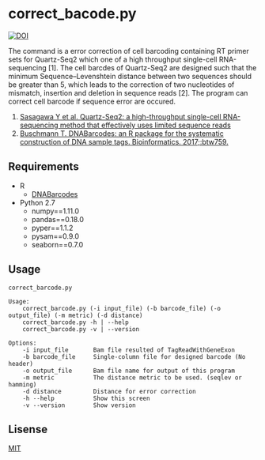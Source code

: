 # correct_bacode.py
[![DOI](https://zenodo.org/badge/114735129.svg)](https://zenodo.org/badge/latestdoi/114735129)

The command is a error correction of cell barcoding containing RT primer sets for Quartz-Seq2 which one of a high throughput single-cell RNA-sequencing [1]. The cell barcdes of Quartz-Seq2 are designed such that the minimum Sequence–Levenshtein distance between two sequences should be greater than 5, which leads to the correction of two nucleotides of mismatch, insertion and deletion in sequence reads [2]. The program can correct cell barcode if sequence error are occured.

1. [Sasagawa Y et al. Quartz-Seq2: a high-throughput single-cell RNA-sequencing method that effectively uses limited sequence reads](https://www.biorxiv.org/content/early/2017/07/21/159384)
2. [Buschmann T. DNABarcodes: an R package for the systematic construction of DNA sample tags. Bioinformatics. 2017;:btw759.](https://academic.oup.com/bioinformatics/article/33/6/920/2804018)

## Requirements
* R
  * [DNABarcodes](https://bioconductor.org/packages/release/bioc/html/DNABarcodes.html)
* Python 2.7
  * numpy==1.11.0
  * pandas==0.18.0
  * pyper==1.1.2
  * pysam==0.9.0
  * seaborn==0.7.0

## Usage
```
correct_barcode.py

Usage:
    correct_barcode.py (-i input_file) (-b barcode_file) (-o output_file) (-m metric) (-d distance)
    correct_barcode.py -h | --help
    correct_barcode.py -v | --version

Options:
    -i input_file       Bam file resulted of TagReadWithGeneExon
    -b barcode_file     Single-column file for designed barcode (No header)
    -o output_file      Bam file name for output of this program
    -m metric           The distance metric to be used. (seqlev or hamming)
    -d distance         Distance for error correction
    -h --help           Show this screen
    -v --version        Show version
```

## Lisense
[MIT](https://raw.githubusercontent.com/rikenbit/correct_barcode/master/LICENSE)
